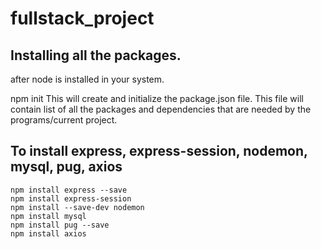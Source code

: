 # fullstack_project

Installing all the packages.
---------------------------
after node is installed in your system.

npm init
    This will create and initialize the package.json file.
    This file will contain list of all the packages and dependencies that are needed by the programs/current project. 

To install express, express-session, nodemon, mysql, pug, axios
--------------------------------------
    npm install express --save
    npm install express-session
    npm install --save-dev nodemon
    npm install mysql
    npm install pug --save
    npm install axios


<!-- api key
AIzaSyAQPWDG9AodtpiR6jLbxa5YUgUDjaLDdFE
 -->